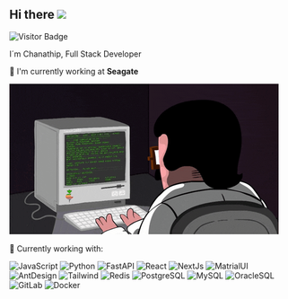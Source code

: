 ## Hi there <img src="https://media.giphy.com/media/hvRJCLFzcasrR4ia7z/giphy.gif" width="25px"></a>
![Visitor Badge](https://visitor-badge.laobi.icu/badge?page_id=A9ERA.A9ERA)

I´m Chanathip, Full Stack Developer

🏢 I'm currently working at **Seagate**

![image info](./assets/coderman.gif)

🚀 Currently working with:

![JavaScript](https://img.shields.io/badge/-JavaScript-black?style=flat-square&logo=javascript&logoColor=orange&color=FFF)
![Python](https://img.shields.io/badge/-Python-black?style=flat-square&logo=Python&color=FFF)
![FastAPI](https://img.shields.io/badge/FastAPI-Code?style=flat-square&logo=fastapi&color=FFF)
![React](https://img.shields.io/badge/-React-black?style=flat-square&logo=react&color=FFF)
![NextJs](https://img.shields.io/badge/-Next.js-black?style=flat-square&logo=next.js&color=FFF&logoColor=black)
![MatrialUI](https://img.shields.io/badge/MaterialUI-black?style=flat-square&logo=MUI&color=FFF)
![AntDesign](https://img.shields.io/badge/AntDesign-black?style=flat-square&logo=AntDesign&color=FFF&logoColor=blue)
![Tailwind](https://img.shields.io/badge/Tailwind-black?style=flat-square&logo=tailwindcss&color=FFF)
![Redis](https://img.shields.io/badge/-Redis-black?style=flat-square&logo=Redis&color=FFF)
![PostgreSQL](https://img.shields.io/badge/-PostgreSQL-336791?style=flat-square&logo=postgresql&color=FFF)
![MySQL](https://img.shields.io/badge/-MySQL-black?style=flat-square&logo=mysql&color=FFF)
![OracleSQL](https://img.shields.io/badge/-OracleDB-black?style=flat-square&logo=Oracle&color=FFF&logoColor=red)
![GitLab](https://img.shields.io/badge/-GitLab-FCA121?style=flat-square&logo=gitlab&color=FFF)
![Docker](https://img.shields.io/badge/-Docker-black?style=flat-square&logo=docker&color=FFF)


